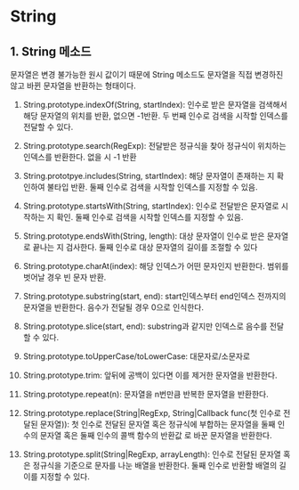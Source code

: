 # String

## 1. String 메소드

문자열은 변경 불가능한 원시 값이기 때문에 String 메소드도 문자열을 직접 변경하진 않고 바뀐 문자열을 반환하는 형태이다.

1. String.prototype.indexOf(String, startIndex): 인수로 받은 문자열을 검색해서 해당 문자열의 위치를 반환, 없으면 -1반환. 두 번째 인수로 검색을 시작할 인덱스를 전달할 수 있다.

2. String.prototype.search(RegExp): 전달받은 정규식을 찾아 정규식이 위치하는 인덱스를 반환한다. 없을 시 -1 반환

3. String.prototpye.includes(String, startIndex): 해당 문자열이 존재하는 지 확인하여 불타입 반환. 둘째 인수로 검색을 시작할 인덱스를 지정할 수 있음.

4. String.prototype.startsWith(String, startIndex): 인수로 전달받은 문자열로 시작하는 지 확인. 둘째 인수로 검색을 시작할 인덱스를 지정할 수 있음.

5. String.prototype.endsWith(String, length): 대상 문자열이 인수로 받은 문자열로 끝나는 지 검사한다. 둘째 인수로 대상 문자열의 길이를 조절할 수 있다

6. String.prototype.charAt(index): 해당 인덱스가 어떤 문자인지 반환한다. 범위를 벗어날 경우 빈 문자 반환.

7. String.prototype.substring(start, end): start인덱스부터 end인덱스 전까지의 문자열을 반환한다. 음수가 전달될 경우 0으로 인식한다.

8. String.prototype.slice(start, end): substring과 같지만 인덱스로 음수를 전달할 수 있다.

9. String.prototype.toUpperCase/toLowerCase: 대문자로/소문자로

10. String.prototype.trim: 앞뒤에 공백이 있다면 이를 제거한 문자열을 반환한다.

11. String.prototype.repeat(n): 문자열을 n번만큼 반복한 문자열을 반환한다.

12. String.prototype.replace(String|RegExp, String|Callback func(첫 인수로 전달된 문자열)): 첫 인수로 전달된 문자열 혹은 정규식에 부합하는 문자열을 둘째 인수의 문자열 혹은 둘째 인수의 콜백 함수의 반환값 로 바꾼 문자열을 반환한다.

13. String.prototype.split(String|RegExp, arrayLength): 인수로 전달된 문자열 혹은 정규식을 기준으로 문자를 나눈 배열을 반환한다. 둘째 인수로 반환할 배열의 길이를 지정할 수 있다.
